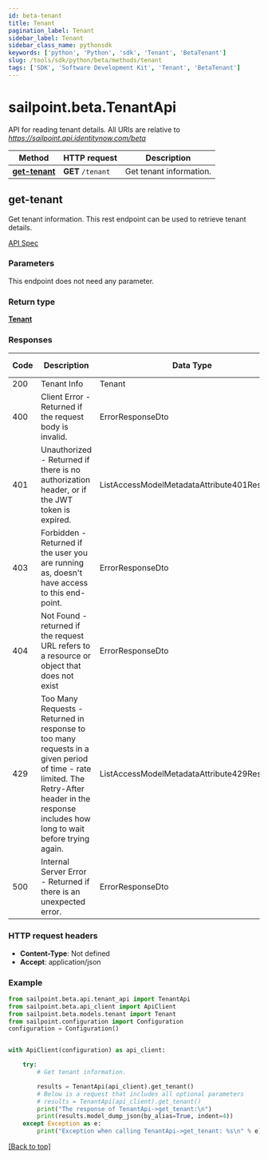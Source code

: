 ```yaml
---
id: beta-tenant
title: Tenant
pagination_label: Tenant
sidebar_label: Tenant
sidebar_class_name: pythonsdk
keywords: ['python', 'Python', 'sdk', 'Tenant', 'BetaTenant']
slug: /tools/sdk/python/beta/methods/tenant
tags: ['SDK', 'Software Development Kit', 'Tenant', 'BetaTenant']
---
```


# sailpoint.beta.TenantApi

API for reading tenant details. All URIs are relative to *https://sailpoint.api.identitynow.com/beta*

| Method                        | HTTP request      | Description             |
| ----------------------------- | ----------------- | ----------------------- |
| [**get-tenant**](#get-tenant) | **GET** `/tenant` | Get tenant information. |

## get-tenant

Get tenant information. This rest endpoint can be used to retrieve tenant details.

[API Spec](https://developer.sailpoint.com/docs/api/beta/get-tenant)

### Parameters

This endpoint does not need any parameter.

### Return type

[**Tenant**](../models/tenant)

### Responses

| Code | Description | Data Type | Response headers |
| --- | --- | --- | --- |
| 200 | Tenant Info | Tenant | - |
| 400 | Client Error - Returned if the request body is invalid. | ErrorResponseDto | - |
| 401 | Unauthorized - Returned if there is no authorization header, or if the JWT token is expired. | ListAccessModelMetadataAttribute401Response | - |
| 403 | Forbidden - Returned if the user you are running as, doesn&#39;t have access to this end-point. | ErrorResponseDto | - |
| 404 | Not Found - returned if the request URL refers to a resource or object that does not exist | ErrorResponseDto | - |
| 429 | Too Many Requests - Returned in response to too many requests in a given period of time - rate limited. The Retry-After header in the response includes how long to wait before trying again. | ListAccessModelMetadataAttribute429Response | - |
| 500 | Internal Server Error - Returned if there is an unexpected error. | ErrorResponseDto | - |

### HTTP request headers

- **Content-Type**: Not defined
- **Accept**: application/json

### Example

```python
from sailpoint.beta.api.tenant_api import TenantApi
from sailpoint.beta.api_client import ApiClient
from sailpoint.beta.models.tenant import Tenant
from sailpoint.configuration import Configuration
configuration = Configuration()


with ApiClient(configuration) as api_client:

    try:
        # Get tenant information.

        results = TenantApi(api_client).get_tenant()
        # Below is a request that includes all optional parameters
        # results = TenantApi(api_client).get_tenant()
        print("The response of TenantApi->get_tenant:\n")
        print(results.model_dump_json(by_alias=True, indent=4))
    except Exception as e:
        print("Exception when calling TenantApi->get_tenant: %s\n" % e)
```

[[Back to top]](#)
